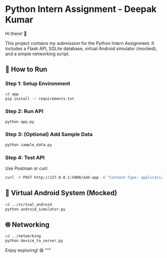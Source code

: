 # Python Intern Assignment - Deepak Kumar

Hi there! 👋

This project contains my submission for the Python Intern Assignment. It includes a Flask API, SQLite database, virtual Android simulator (mocked), and a simple networking script.

## 🚀 How to Run

### Step 1: Setup Environment
```bash
cd app
pip install -r requirements.txt
```

### Step 2: Run API
```bash
python app.py
```

### Step 3: (Optional) Add Sample Data
```bash
python sample_data.py
```

### Step 4: Test API
Use Postman or curl:
```bash
curl -X POST http://127.0.0.1:5000/add-app -H "Content-Type: application/json" -d '{"app_name": "TestApp", "version": "1.0", "description": "Test Description"}'
```

## 🤖 Virtual Android System (Mocked)
```bash
cd ../virtual_android
python android_simulator.py
```

## 🌐 Networking
```bash
cd ../networking
python device_to_server.py
```

Enjoy exploring! 😄
"""